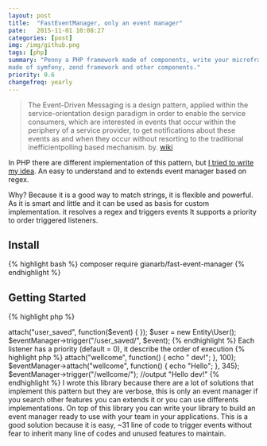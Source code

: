 ```yaml
---
layout: post
title:  "FastEventManager, only an event manager"
pate:   2015-11-01 10:08:27
categories: [post]
img: /img/github.png
tags: [php]
summary: "Penny a PHP framework made of components, write your microframework
made of symfony, zend framework and other components."
priority: 0.6
changefreq: yearly
---
```


> The Event-Driven Messaging is a design pattern, applied within the
> service-orientation design paradigm in order to enable the service consumers,
> which are interested in events that occur within the periphery of a service
> provider, to get notifications about these events as and when they occur
> without resorting to the traditional inefficientpolling based mechanism.
> by. [wiki](https://en.wikipedia.org/wiki/Event-Driven_Messaging)

In PHP there are different implementation of this pattern, but [I tried to write
my idea](https://github.com/gianarb/fast-event-manager).
An easy to understand and to extends event manager based on regex.

Why? Because it is a good way to match strings, it is flexible and powerful.
As it is smart and little and it can be used as basis for custom implementation.
it resolves a regex and triggers events It supports a priority to order
triggered listeners.

## Install
{% highlight bash %}
composer require gianarb/fast-event-manager
{% endhighlight %}

## Getting Started
{% highlight php %}
<?php
require __DIR__."/vendor/autoload.php";
use GianArb\FastEventManager;
$eventManager = new FastEventManager();
$eventManager->attach("user_saved", function($event) {
});
$user = new Entity\User();
$eventManager->trigger("/user_saved/", $event);
{% endhighlight %}

Each listener has a priority (default = 0), it describe the order of execution

{% highlight php %}
<?php
$eventManager->attach("wellcome", function() {
    echo " dev!";
}, 100);
$eventManager->attach("wellcome", function() {
    echo "Hello";
}, 345);
$eventManager->trigger("/wellcome/");
//output "Hello dev!"
{% endhighlight %}

I wrote this library because there are a lot of solutions that implement this
pattern but they are verbose, this is only an event manager if you search other
features you can extends it or you can use differents implementations.
On top of this library you can write your library to build an event manager ready
to use with your team in your applications.

This is a good solution because it is easy, ~31 line of code to trigger events
without fear to inherit many line of codes and unused features to maintain.
